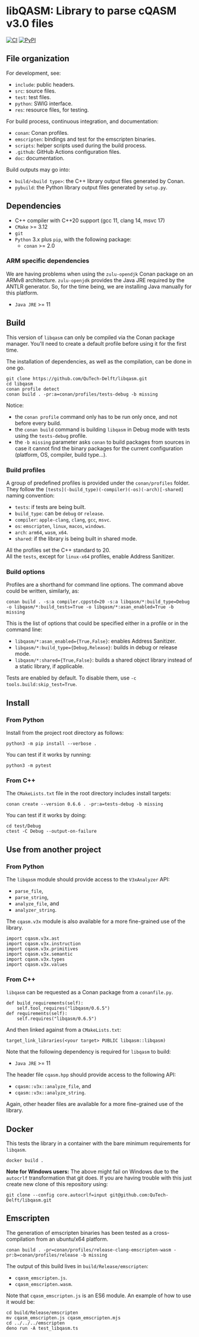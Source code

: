 # libQASM: Library to parse cQASM v3.0 files

[![CI](https://github.com/QuTech-Delft/libqasm/workflows/Test/badge.svg)](https://github.com/qutech-delft/libqasm/actions)
[![PyPI](https://badgen.net/pypi/v/libqasm)](https://pypi.org/project/libqasm/)

## File organization

For development, see:

- `include`: public headers.
- `src`: source files.
- `test`: test files.
- `python`: SWIG interface.
- `res`: resource files, for testing.

For build process, continuous integration, and documentation:

- `conan`: Conan profiles.
- `emscripten`: bindings and test for the emscripten binaries.
- `scripts`: helper scripts used during the build process.
- `.github`: GitHub Actions configuration files.
- `doc`: documentation.

Build outputs may go into:

- `build/<build type>`: the C++ library output files generated by Conan.
- `pybuild`: the Python library output files generated by `setup.py`.

## Dependencies

* C++ compiler with C++20 support (gcc 11, clang 14, msvc 17)
* `CMake` >= 3.12
* `git`
* `Python` 3.x plus `pip`, with the following package:
  * `conan` >= 2.0
  
### ARM specific dependencies

We are having problems when using the `zulu-opendjk` Conan package on an ARMv8 architecture.
`zulu-openjdk` provides the Java JRE required by the ANTLR generator.
So, for the time being, we are installing Java manually for this platform.

* `Java JRE` >= 11

## Build

This version of `libqasm` can only be compiled via the Conan package manager.
You'll need to create a default profile before using it for the first time.

The installation of dependencies, as well as the compilation, can be done in one go.

```
git clone https://github.com/QuTech-Delft/libqasm.git
cd libqasm
conan profile detect
conan build . -pr:a=conan/profiles/tests-debug -b missing
```

Notice:
- the `conan profile` command only has to be run only once, and not before every build.
- the `conan build` command is building `libqasm` in Debug mode with tests using the `tests-debug` profile.
- the `-b missing` parameter asks `conan` to build packages from sources
in case it cannot find the binary packages for the current configuration (platform, OS, compiler, build type...). 

### Build profiles

A group of predefined profiles is provided under the `conan/profiles` folder.<br/>
They follow the `[tests](-build_type)(-compiler)(-os)(-arch)[-shared]` naming convention:
  - `tests`: if tests are being built.
  - `build_type`: can be `debug` or `release`.
  - `compiler`: `apple-clang`, `clang`, `gcc`, `msvc`.
  - `os`: `emscripten`, `linux`, `macos`, `windows`.
  - `arch`: `arm64`, `wasm`, `x64`.
  - `shared`: if the library is being built in shared mode.

All the profiles set the C++ standard to 20.<br/>
All the `tests`, except for `linux-x64` profiles, enable Address Sanitizer.

### Build options

Profiles are a shorthand for command line options. The command above could be written, similarly,  as: 

```
conan build . -s:a compiler.cppstd=20 -s:a libqasm/*:build_type=Debug -o libqasm/*:build_tests=True -o libqasm/*:asan_enabled=True -b missing
```

This is the list of options that could be specified either in a profile or in the command line:

- `libqasm/*:asan_enabled={True,False}`: enables Address Sanitizer.
- `libqasm/*:build_type={Debug,Release}`: builds in debug or release mode.
- `libqasm/*:shared={True,False}`: builds a shared object library instead of a static library, if applicable.

Tests are enabled by default. To disable them, use `-c tools.build:skip_test=True`.

## Install

### From Python

Install from the project root directory as follows:

```
python3 -m pip install --verbose .
```

You can test if it works by running:

```
python3 -m pytest
```

### From C++

The `CMakeLists.txt` file in the root directory includes install targets:

```
conan create --version 0.6.6 . -pr:a=tests-debug -b missing
```

You can test if it works by doing:

```
cd test/Debug
ctest -C Debug --output-on-failure
```

## Use from another project

### From Python

The `libqasm` module should provide access to the `V3xAnalyzer` API:
- `parse_file`,
- `parse_string`,
- `analyze_file`, and
- `analyzer_string`.

The `cqasm.v3x` module is also available for a more fine-grained use of the library.

```
import cqasm.v3x.ast
import cqasm.v3x.instruction
import cqasm.v3x.primitives
import cqasm.v3x.semantic
import cqasm.v3x.types
import cqasm.v3x.values
```

### From C++

`libqasm` can be requested as a Conan package from a `conanfile.py`.

```
def build_requirements(self):
    self.tool_requires("libqasm/0.6.5")
def requirements(self):
    self.requires("libqasm/0.6.5")
```

And then linked against from a `CMakeLists.txt`: 

```
target_link_libraries(<your target> PUBLIC libqasm::libqasm)
```

Note that the following dependency is required for `libqasm` to build:

* `Java JRE` >= 11

The header file `cqasm.hpp` should provide access to the following API:
- `cqasm::v3x::analyze_file`, and
- `cqasm::v3x::analyze_string`.

Again, other header files are available for a more fine-grained use of the library.

## Docker

This tests the library in a container with the bare minimum requirements for `libqasm`.

```
docker build .
```

**Note for Windows users:** The above might fail on Windows due to the `autocrlf` transformation that git does.
If you are having trouble with this just create new clone of this repository using:

```
git clone --config core.autocrlf=input git@github.com:QuTech-Delft/libqasm.git
```

## Emscripten

The generation of emscripten binaries has been tested as a cross-compilation from an ubuntu/x64 platform.

```
conan build . -pr=conan/profiles/release-clang-emscripten-wasm -pr:b=conan/profiles/release -b missing
```

The output of this build lives in `build/Release/emscripten`:
- `cqasm_emscripten.js`.
- `cqasm_emscripten.wasm`.

Note that `cqasm_emscripten.js` is an ES6 module. An example of how to use it would be:

```
cd build/Release/emscripten
mv cqasm_emscripten.js cqasm_emscripten.mjs
cd ../../../emscripten
deno run -A test_libqasm.ts
```